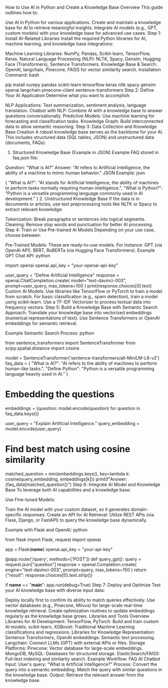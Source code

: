 How to Use AI in Python and Create a Knowledge Base
Overview
This guide outlines how to:

Use AI in Python for various applications.
Create and maintain a knowledge base for AI to retrieve meaningful insights.
Integrate AI models (e.g., GPT, custom models) with your knowledge base for advanced use cases.
Step 1: Install AI-Related Libraries
Install the required Python libraries for AI, machine learning, and knowledge base integrations:

Machine Learning Libraries: NumPy, Pandas, Scikit-learn, TensorFlow, Keras.
Natural Language Processing (NLP): NLTK, Spacy, Gensim, Hugging Face (Transformers), Sentence Transformers.
Knowledge Base & Search: OpenAI, langchain, Pinecone, FAISS for vector similarity search.
Installation Command:
bash


pip install numpy pandas scikit-learn tensorflow keras nltk spacy gensim openai langchain pinecone-client sentence-transformers
Step 2: Define Your AI Application
Determine what you want to accomplish:

NLP Applications: Text summarization, sentiment analysis, language translation.
Chatbot with NLP: Combine AI with a knowledge base to answer questions conversationally.
Predictive Models: Use machine learning for forecasting and classification tasks.
Knowledge Graph: Build interconnected data to allow semantic reasoning.
Step 3: Data Collection and Knowledge Base Creation
A robust knowledge base serves as the backbone for your AI. This includes structured data (SQL tables, JSON) and unstructured data (documents, FAQs).

1. Structured Knowledge Base (Example in JSON)
Example FAQ stored in faq.json file:

Question: "What is AI?"
Answer: "AI refers to Artificial Intelligence, the ability of a machine to mimic human behavior."
JSON Example:
json


{
  "What is AI?": "AI stands for Artificial Intelligence, the ability of machines to perform tasks normally requiring human intelligence.",
  "What is Python?": "Python is a versatile programming language commonly used in AI development."
}
2. Unstructured Knowledge Base
If the data is in documents or articles, use text preprocessing tools like NLTK or Spacy to extract relevant knowledge:

Tokenization: Break paragraphs or sentences into logical segments.
Cleaning: Remove stop words and punctuation for better AI processing.
Step 4: Train or Use Pre-trained AI Models
Depending on your use case, choose between:

Pre-Trained Models: These are ready-to-use models. For instance:
GPT (via OpenAI API).
BERT, RoBERTa (via Hugging Face Transformers).
Example GPT Chat API:
python


import openai
openai.api_key = "your-openai-api-key"

user_query = "Define Artificial Intelligence"
response = openai.ChatCompletion.create(
    model="text-davinci-003",
    prompt=user_query,
    max_tokens=100
)
print(response.choices[0].text)
Custom AI Models: Use libraries like TensorFlow or PyTorch to train a model from scratch.
For basic classification (e.g., spam detection), train a model using scikit-learn.
Use a TF-IDF Vectorizer to process textual data into frequency vectors.
Step 5: Build a Knowledge Base with Semantic Search
Approach:
Translate your knowledge base into vectorized embeddings (numerical representations of text). Use Sentence Transformers or OpenAI embeddings for semantic retrieval.

Example Semantic Search Process:
python


from sentence_transformers import SentenceTransformer
from scipy.spatial.distance import cosine

model = SentenceTransformer('sentence-transformers/all-MiniLM-L6-v2')
faq_data = {
    "What is AI?": "AI refers to the ability of machines to perform human-like tasks.",
    "Define Python": "Python is a versatile programming language heavily used in AI."
}

# Embedding the questions
embeddings = {question: model.encode(question) for question in faq_data.keys()}

user_query = "Explain Artificial Intelligence."
query_embedding = model.encode(user_query)

# Find best match using cosine similarity
matched_question = min(embeddings.keys(), key=lambda k: cosine(query_embedding, embeddings[k]))
print(f"Answer: {faq_data[matched_question]}")
Step 6: Integrate AI Model and Knowledge Base
To leverage both AI capabilities and a knowledge base:

Use Fine-tuned Models:

Train the AI model with your custom dataset, so it generates domain-specific responses.
Create an API for AI Retrieval: Utilize REST APIs (via Flask, Django, or FastAPI) to query the knowledge base dynamically.

Example with Flask and OpenAI:
python


from flask import Flask, request
import openai

app = Flask(__name__)
openai.api_key = "your-api-key"

@app.route('/query', methods=['POST'])
def query_gpt():
    query = request.json["question"]
    response = openai.Completion.create(
        engine="text-davinci-003",
        prompt=query,
        max_tokens=150
    )
    return {"result": response.choices[0].text.strip()}

if __name__ == "__main__":
    app.run(debug=True)
Step 7: Deploy and Optimize
Test your AI knowledge base with diverse input data:

Deploy locally first to confirm its ability to match queries effectively.
Use vector databases (e.g., Pinecone, Milvus) for large-scale real-time knowledge retrieval.
Create optimization routines to update embeddings regularly as the knowledge base grows.
Libraries and Tools Overview
Libraries for AI Development:
TensorFlow, PyTorch: Build and train custom AI models.
scikit-learn, XGBoost: Traditional Machine Learning classifications and regressions.
Libraries for Knowledge Representation:
Sentence Transformers, OpenAI embeddings: Semantic text processing.
Langchain: Connect LLMs (GPT) with external APIs or files.
Storage Platforms:
Pinecone: Vector database for large-scale embeddings.
MongoDB, MySQL: Databases for structured storage.
ElasticSearch/FAISS: Full-text indexing and similarity search.
Example Workflow: FAQ AI Chatbot
Input: User's query: “What is Artificial Intelligence?”
Process:
Convert the query into a semantic embedding.
Match the query with similar questions in the knowledge base.
Output: Retrieve the relevant answer from the knowledge base.
